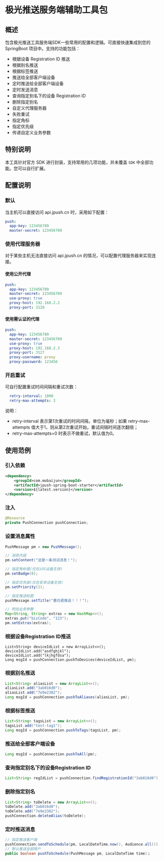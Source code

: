 # 极光推送服务端辅助工具包

## 概述
包含极光推送工具服务端SDK一些常用的配置和逻辑。可直接快速集成到您的 SpringBoot 项目中。支持的功能包括：
- 根据设备 Registration ID 推送
- 根据别名推送
- 根据标签推送
- 推送给全部客户端设备
- 定时推送给全部客户端设备
- 定时发送消息
- 查询指定别名下的设备 Registration ID
- 删除指定别名
- 自定义代理服务器
- 失败重试
- 指定角标
- 指定优先级
- 传递自定义业务参数

## 特别说明
本工具针对官方 SDK 进行封装，支持常用的几项功能，并未覆盖 `SDK` 中全部功能。您可以自行扩展。

## 配置说明
### 默认
当主机可以直接访问 api.jpush.cn 时，采用如下配置：
```yaml
push:
  app-key: 123456789
  master-secret: 123456789
```
### 使用代理服务器
对于某些主机无法直接访问 api.jpush.cn 的情况，可以配置代理服务器来实现连接。
#### 使用公开代理
```yaml
push:
  app-key: 123456789
  master-secret: 123456789
  use-proxy: true
  proxy-host: 192.168.2.2
  proxy-port: 3128
```
#### 使用需认证的代理
```yaml
push:
  app-key: 123456789
  master-secret: 123456789
  use-proxy: true
  proxy-host: 192.168.2.3
  proxy-port: 3127
  proxy-username: proxy
  proxy-password: 123456
```
### 开启重试
可自行配置重试时间间隔和重试次数：
```yaml
  retry-interval: 1000
  retry-max-attempts: 3
```
说明：
- retry-interval 表示第1次重试的时间间隔，单位为毫秒；如果 retry-max-attempts 值大于1，则从第2次重试开始，重试间隔时间逐次翻倍；
- retry-max-attempts=0 时表示不做重试，默认值为0。

## 使用范例
### 引入依赖
```xml
<dependency>
    <groupId>com.mobaijun</groupId>
    <artifactId>jpush-spring-boot-starter</artifactId>
    <version>${latest.version}</version>
</dependency>
```
### 注入
```java
@Resource
private PushConnection pushConnection;
```
### 设置消息属性
```java
PushMessage pm = new PushMessage();

// 消息内容
pm.setContent("这是一条测试消息！");

// 指定角标值(仅在iOS设备生效)
pm.setBadge(8);

// 指定优先级(仅在安卓设备生效)
pm.setPriority(1);

// 指定推送标题
pushMessage.setTitle("墨白君推送！！！");

// 附加业务参数
Map<String, String> extras = new HashMap<>();
extras.put("bizCode", "123");
pm.setExtras(extras);
```
### 根据设备Registration ID推送
```
List<String> deviceIdList = new ArrayList<>();
deviceIdList.add("asdfghjkl");
deviceIdList.add("lkjhgfdsa");
Long msgId = pushConnection.pushToDevices(deviceIdList, pm);
```
### 根据别名推送
```java
List<String> aliasList = new ArrayList<>();
aliasList.add("3ab016d0");
aliasList.add("7e9e2382");
Long msgId = pushConnection.pushToAliases(aliasList, pm);
```
### 根据标签推送
```java
List<String> tagsList = new ArrayList<>();
tagsList.add("test-tag1");
Long msgId = pushConnection.pushToTags(tagsList, pm);
```
### 推送给全部客户端设备
```java
Long msgId = pushConnection.pushToAll(pm);
```
### 查询指定别名下的设备Registration ID
```java
List<String> regIdList = pushConnection.findRegistrationId("3ab016d0");
```
### 删除指定别名

```java
List<String> toDelete = new ArrayList<>();
toDelete.add("3ab016d0");
toDelete.add("7e9e2382");
pushConnection.deleteAlias(toDelete);
```

### 定时推送消息

~~~java
// 指定推送客户端
pushConnection.sendToSchedule(pm, LocalDateTime.now(), Audience.all());
// 默认推送全部用户
public boolean pushToSchedule(PushMessage pm, LocalDateTime time)；
~~~

